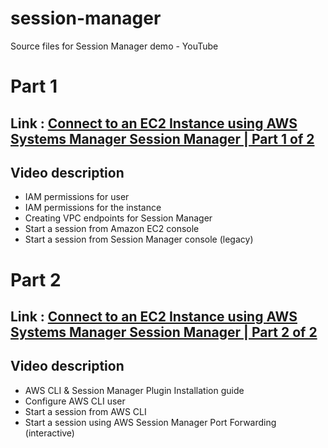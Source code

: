 # session-manager
Source files for Session Manager demo - YouTube

# Part 1 

## Link : [Connect to an EC2 Instance using AWS Systems Manager Session Manager | Part 1 of 2](https://youtu.be/Ybl0rw3wz10)
## Video description

 - IAM permissions for user 
 - IAM permissions for the instance
 - Creating VPC endpoints for Session Manager
 - Start a session from Amazon EC2 console
 - Start a session from Session Manager console (legacy)

# Part 2 

## Link : [Connect to an EC2 Instance using AWS Systems Manager Session Manager | Part 2 of 2](https://youtu.be/KpgvbDMGbcs)
## Video description

 - AWS CLI & Session Manager Plugin Installation guide
 - Configure AWS CLI user
 - Start a session from AWS CLI 
 - Start a session using AWS Session Manager Port Forwarding (interactive)   





